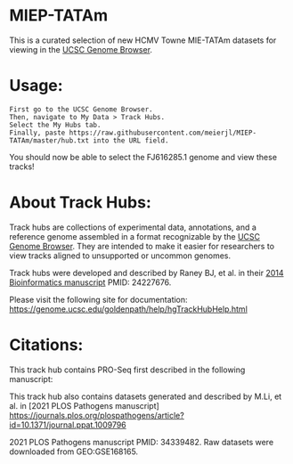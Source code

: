 # MIEP-TATAm

This is a curated selection of new HCMV Towne MIE-TATAm datasets for viewing in the [UCSC Genome Browser](http://www.genome.ucsc.edu/).

# Usage:

    First go to the UCSC Genome Browser.
    Then, navigate to My Data > Track Hubs.
    Select the My Hubs tab.
    Finally, paste https://raw.githubusercontent.com/meierjl/MIEP-TATAm/master/hub.txt into the URL field.

You should now be able to select the FJ616285.1 genome and view these tracks!

# About Track Hubs:

Track hubs are collections of experimental data, annotations, and a reference genome assembled in a format recognizable by the [UCSC Genome Browser](http://www.genome.ucsc.edu/). They are intended to make it easier for researchers to view tracks aligned to unsupported or uncommon genomes.

Track hubs were developed and described by Raney BJ, et al. in their [2014 Bioinformatics manuscript](https://academic.oup.com/bioinformatics/article/30/7/1003/232409) PMID: 24227676.

Please visit the following site for documentation: https://genome.ucsc.edu/goldenpath/help/hgTrackHubHelp.html

# Citations:

This track hub contains PRO-Seq first described in the following manuscript:


This track hub also contains datasets generated and described by M.Li, et al. in [2021 PLOS Pathogens manuscript] https://journals.plos.org/plospathogens/article?id=10.1371/journal.ppat.1009796

2021 PLOS Pathogens manuscript PMID: 34339482. Raw datasets were downloaded from GEO:GSE168165.
